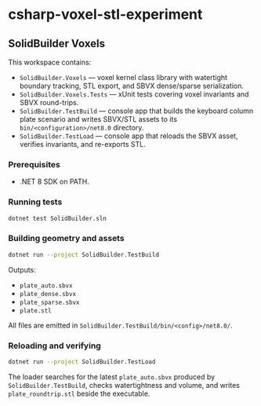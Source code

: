 # csharp-voxel-stl-experiment

## SolidBuilder Voxels

This workspace contains:

- `SolidBuilder.Voxels` — voxel kernel class library with watertight boundary tracking, STL export, and SBVX dense/sparse serialization.
- `SolidBuilder.Voxels.Tests` — xUnit tests covering voxel invariants and SBVX round-trips.
- `SolidBuilder.TestBuild` — console app that builds the keyboard column plate scenario and writes SBVX/STL assets to its `bin/<configuration>/net8.0` directory.
- `SolidBuilder.TestLoad` — console app that reloads the SBVX asset, verifies invariants, and re-exports STL.

### Prerequisites

- .NET 8 SDK on PATH.

### Running tests

```bash
dotnet test SolidBuilder.sln
```

### Building geometry and assets

```bash
dotnet run --project SolidBuilder.TestBuild
```

Outputs:

- `plate_auto.sbvx`
- `plate_dense.sbvx`
- `plate_sparse.sbvx`
- `plate.stl`

All files are emitted in `SolidBuilder.TestBuild/bin/<config>/net8.0/`.

### Reloading and verifying

```bash
dotnet run --project SolidBuilder.TestLoad
```

The loader searches for the latest `plate_auto.sbvx` produced by `SolidBuilder.TestBuild`, checks watertightness and volume, and writes `plate_roundtrip.stl` beside the executable.
